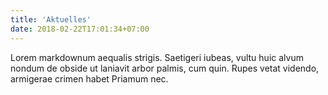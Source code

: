 ```yaml
---
title: 'Aktuelles'
date: 2018-02-22T17:01:34+07:00
---
```


Lorem markdownum aequalis strigis. Saetigeri iubeas, vultu huic alvum nondum de obside ut laniavit arbor palmis, cum quin. Rupes vetat videndo, armigerae crimen habet Priamum nec.
